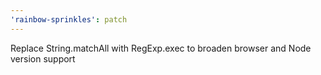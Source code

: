 ```yaml
---
'rainbow-sprinkles': patch
---
```


Replace String.matchAll with RegExp.exec to broaden browser and Node version support

